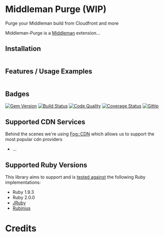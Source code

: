 # Middleman Purge (WIP)

Purge your Middleman build from Cloudfront and more

Middleman-Purge is a [Middleman][middleman] extension...

## Installation

```ruby
```

## Features / Usage Examples

```ruby
```

## Badges

[![Gem Version](https://badge.fury.io/rb/middleman-purge.png)][gem]
[![Build Status](https://travis-ci.org/karlfreeman/middleman-purge.png)][travis]
[![Code Quality](https://codeclimate.com/github/karlfreeman/middleman-purge.png)][codeclimate]
[![Coverage Status](https://coveralls.io/repos/karlfreeman/middleman-purge/badge.png?branch=master)][coveralls]
[![Gittip](http://img.shields.io/gittip/karlfreeman.png)][gittip]


## Supported CDN Services

Behind the scenes we're using [Fog::CDN][fog::cdn] which allows us to support the most popular cdn providers

* ...

## Supported Ruby Versions

This library aims to support and is [tested against][travis] the following Ruby
implementations:

* Ruby 1.9.3
* Ruby 2.0.0
* [JRuby][]
* [Rubinius][]

# Credits

[gem]: https://rubygems.org/gems/middleman-purge
[travis]: http://travis-ci.org/karlfreeman/middleman-purge
[coveralls]: https://coveralls.io/r/karlfreeman/middleman-purge
[codeclimate]: https://codeclimate.com/github/karlfreeman/middleman-purge
[gittip]: https://www.gittip.com/karlfreeman
[jruby]: http://www.jruby.org
[rubinius]: http://rubini.us

[middleman]: http://middlemanapp.com
[fog::cdn]: http://fog.io/cdn

